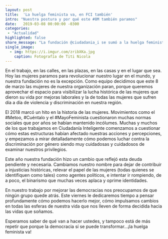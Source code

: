 ```yaml
---
layout: post
title:  'La huelga feminista va, en FCI también'
intro: "Nuestra postura y por qué este #8M también paramos"
date:   2019-03-08 00:00:00 -0300
categories:
 - "Actualidad"
highlighted: false
share_message: "La fundación @ciudadania_i se sumó a la huelga feminista, averigua por qué"
single_image:
  - img: https://i.imgur.com/zribXKa.jpg
    caption: Fotografía de Titi Nicola
---
```

En el trabajo, en las calles, en las plazas, en las casas y en el lugar que sea. Hoy las mujeres paramos para revolucionar nuestro lugar en el mundo, y nuestra fundación no es la excepción. Como equipo decidimos que este 8 de marzo las mujeres de nuestra organización paran, porque queremos aprovechar el espacio para visibilizar la lucha histórica de las mujeres que dieron su vida por mejoras laborales y la de todas las mujeres que sufren día a día de violencia y discriminación en nuestra región. 

El 2018 marcó un hito en la historia de las mujeres. Movimientos como el #Metoo, #Cuéntalo y el #MayoFeminista cuestionaron muchas normas sociales que por años se habían mantenido incólumes. Muchas y muchos de los que trabajamos en Ciudadanía Inteligente comenzamos a cuestionar cómo estas estructuras habían afectado nuestras acciones y percepciones, y empezamos a mirar detalladamente cómo podemos luchar contra la discriminación por género siendo muy cuidadosas y cuidadosos de examinar nuestros privilegios. 

Este año nuestra fundación hizo un cambio que reflejó esta deuda pendiente y necesaria. Cambiamos nuestro nombre para dejar de contribuir a injusticias históricas, relevar el papel de las mujeres (todas quienes se identifiquen como tales) como agentes políticos, e intentar ir rompiendo, de a poco, el binarismo que muchas veces aplaca y oprime identidades. 

En nuestro trabajo por mejorar las democracias nos preocupamos de que ningún grupo quede atrás. Este viernes le dedicaremos tiempo a pensar profundamente cómo podemos hacerlo mejor, cómo impulsamos cambios en todas las esferas de nuestra vida que nos lleven de forma decidida hacia las vidas que soñamos. 

Esperamos saber de qué van a hacer ustedes, y tampoco está de más repetir que porque la democracia sí se puede transformar…¡la huelga feminista va!
